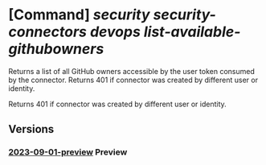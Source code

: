 # [Command] _security security-connectors devops list-available-githubowners_

Returns a list of all GitHub owners accessible by the user token consumed by the connector. Returns 401 if connector was created by different user or identity.

Returns 401 if connector was created by different user or identity.

## Versions

### [2023-09-01-preview](/Resources/mgmt-plane/L3N1YnNjcmlwdGlvbnMve30vcmVzb3VyY2Vncm91cHMve30vcHJvdmlkZXJzL21pY3Jvc29mdC5zZWN1cml0eS9zZWN1cml0eWNvbm5lY3RvcnMve30vZGV2b3BzL2RlZmF1bHQvbGlzdGF2YWlsYWJsZWdpdGh1Ym93bmVycw==/2023-09-01-preview.xml) **Preview**

<!-- mgmt-plane /subscriptions/{}/resourcegroups/{}/providers/microsoft.security/securityconnectors/{}/devops/default/listavailablegithubowners 2023-09-01-preview -->
